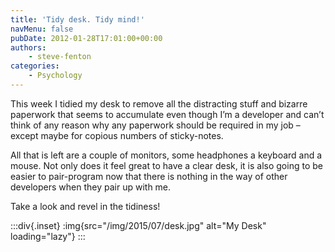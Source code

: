 ```yaml
---
title: 'Tidy desk. Tidy mind!'
navMenu: false
pubDate: 2012-01-28T17:01:00+00:00
authors:
    - steve-fenton
categories:
    - Psychology
---
```


This week I tidied my desk to remove all the distracting stuff and bizarre paperwork that seems to accumulate even though I’m a developer and can’t think of any reason why any paperwork should be required in my job – except maybe for copious numbers of sticky-notes.

All that is left are a couple of monitors, some headphones a keyboard and a mouse. Not only does it feel great to have a clear desk, it is also going to be easier to pair-program now that there is nothing in the way of other developers when they pair up with me.

Take a look and revel in the tidiness!

:::div{.inset}
:img{src="/img/2015/07/desk.jpg" alt="My Desk" loading="lazy"}
:::